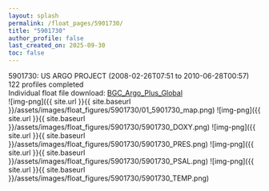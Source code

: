 ```yaml
---
layout: splash
permalink: /float_pages/5901730/
title: "5901730"
author_profile: false
last_created_on: 2025-09-30
toc: false
---
```

 
5901730: US ARGO PROJECT (2008-02-26T07:51 to 2010-06-28T00:57)\
122 profiles completed\
Individual float file download: [BGC_Argo_Plus_Global](https://ftp.soest.hawaii.edu/bgc_argo_plus/Individual_Floats/outliers_removed/5901730_Sprof_processed.nc)\
![img-png]({{ site.url }}{{ site.baseurl }}/assets/images/float_figures/5901730/01_5901730_map.png)
![img-png]({{ site.url }}{{ site.baseurl }}/assets/images/float_figures/5901730/5901730_DOXY.png)
![img-png]({{ site.url }}{{ site.baseurl }}/assets/images/float_figures/5901730/5901730_PRES.png)
![img-png]({{ site.url }}{{ site.baseurl }}/assets/images/float_figures/5901730/5901730_PSAL.png)
![img-png]({{ site.url }}{{ site.baseurl }}/assets/images/float_figures/5901730/5901730_TEMP.png)
